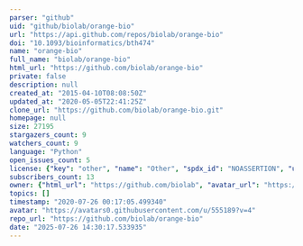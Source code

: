 ```yaml
---
parser: "github"
uid: "github/biolab/orange-bio"
url: "https://api.github.com/repos/biolab/orange-bio"
doi: "10.1093/bioinformatics/bth474"
name: "orange-bio"
full_name: "biolab/orange-bio"
html_url: "https://github.com/biolab/orange-bio"
private: false
description: null
created_at: "2015-04-10T08:08:50Z"
updated_at: "2020-05-05T22:41:25Z"
clone_url: "https://github.com/biolab/orange-bio.git"
homepage: null
size: 27195
stargazers_count: 9
watchers_count: 9
language: "Python"
open_issues_count: 5
license: {"key": "other", "name": "Other", "spdx_id": "NOASSERTION", "url": null, "node_id": "MDc6TGljZW5zZTA="}
subscribers_count: 13
owner: {"html_url": "https://github.com/biolab", "avatar_url": "https://avatars0.githubusercontent.com/u/555189?v=4", "login": "biolab", "type": "Organization"}
topics: []
timestamp: "2020-07-26 00:17:05.499340"
avatar: "https://avatars0.githubusercontent.com/u/555189?v=4"
repo_url: "https://github.com/biolab/orange-bio"
date: "2025-07-26 14:30:17.533935"
---
```

